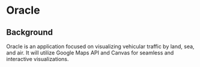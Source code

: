# Oracle

## Background

Oracle is an application focused on visualizing vehicular traffic by land, sea, and air. It will utilize Google Maps API and Canvas for seamless and interactive visualizations.
